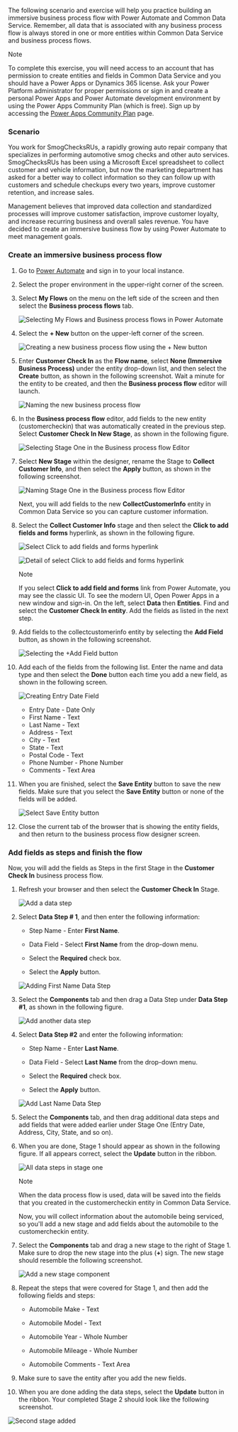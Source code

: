 The following scenario and exercise will help you practice building an immersive business process flow 
with Power Automate and Common Data Service. Remember, all data
that is associated with any business process flow is always stored in one or
more entities within Common Data Service and business process flows.

> [!NOTE]
> To complete this exercise, you will need access to an account that has permission to create entities and fields in Common Data Service and you should have a Power Apps or Dynamics 365 license. Ask your Power Platform administrator for proper permissions or sign in and create a personal Power Apps and Power Automate development environment by using the Power Apps Community Plan (which is free). Sign up by accessing the [Power Apps Community Plan](https://powerapps.microsoft.com/communityplan/?azure-portal=true) page.

### Scenario

You work for SmogChecksRUs, a rapidly growing auto repair company 
that specializes in performing automotive smog checks and other
auto services. SmogChecksRUs has been using a Microsoft Excel spreadsheet to
collect customer and vehicle information, but now the marketing department has asked
for a better way to collect information so they can follow up with
customers and schedule checkups every two years, improve customer
retention, and increase sales.

Management believes that improved data collection and standardized processes
will improve customer satisfaction, improve customer loyalty, and
increase recurring business and overall sales revenue. You have decided
to create an immersive business flow by using Power Automate to meet
management goals. 

### Create an immersive business process flow

1. Go to [Power Automate](https://preview.flow.microsoft.com/?azure-portal=true) and sign
in to your local instance. 

1. Select the proper environment in the upper-right corner of the screen.
	
1. Select **My Flows** on the menu on the left side of the screen and then select the **Business process flows** tab.

	![Selecting My Flows and Business process flows in Power Automate](../media/4-selecting-my-flows-business-process-flows-power-automate.png)

1. Select the **+ New** button on the upper-left corner of the screen.

	![Creating a new business process flow using the + New button](../media/5-creating-new-business-process-flow-using-new-button.png)

1. Enter **Customer Check In** as the **Flow name**, select **None (Immersive Business Process)** 
under the entity drop-down list, and then select the **Create** button, as shown in the following screenshot. Wait a minute for the 
entity to be created, and then the **Business process flow** editor will launch.

   ![Naming the new business process flow](../media/6-naming-new-business-process-flow.png)

1. In the **Business process flow** editor, add fields to the 
new entity (customercheckin) that was automatically created in the previous step. 
Select **Customer Check In New Stage**, as shown in the following figure.

   ![Selecting Stage One in the Business process flow Editor](../media/7-selecting-stage-one-business-process-flow-editor.png)

1. Select **New Stage** within the designer, rename the Stage to
**Collect Customer Info**, and then select the **Apply** button, as shown
in the following screenshot.

   ![Naming Stage One in the Business process flow Editor](../media/8-naming-stage-one-business-process-flow-editor.png)

   Next, you will add fields to the new **CollectCustomerInfo** entity in Common Data Service so you can capture customer information.

1. Select the **Collect Customer Info** stage and then select the **Click to add fields and forms** hyperlink, as shown in the following figure.

	![Select Click to add fields and forms hyperlink](../media/9-select-click-add-fields-and-forms-hyperlink.png)

	![Detail of select Click to add fields and forms hyperlink](../media/10-select-click-add-fields-and-forms-hyperlink.png)
	
   > [!NOTE]
   > If you select **Click to add field and forms** link from Power Automate, you may see the classic UI.
   > To see the modern UI, Open Power Apps in a new window and sign-in. On the left, select **Data** then **Entities**.
   > Find and select the **Customer Check In entity**. Add the fields as listed in the next step.

1. Add fields to the collectcustomerinfo entity by selecting the **Add Field** button, as shown in the following screenshot.
  
   ![Selecting the +Add Field button](../media/11-selecting-add-field-button.png)

1. Add each of the fields from the following list. Enter the name and data type and
then select the **Done** button each time you add a new field, as shown in the following screen.

   ![Creating Entry Date Field](../media/12-creating-entry-date-field.png)

	- Entry Date - Date Only
	- First Name - Text
	- Last Name - Text
	- Address - Text
	- City - Text
	- State - Text
	- Postal Code - Text
	- Phone Number - Phone Number
	- Comments - Text Area

1. When you are finished, select the **Save Entity** button to save 
the new fields. Make sure that you select the **Save Entity** button or none
of the fields will be added.

   ![Select Save Entity button](../media/13-select-save-entity-button.png)

1. Close the current tab of the browser that is showing the entity fields, and then 
return to the business process flow designer screen.

### Add fields as steps and finish the flow

Now, you will add the fields as Steps in the first Stage in the **Customer Check In** business process flow. 

1. Refresh your browser and then select the **Customer Check In** Stage.

	![Add a data step](../media/14-add-data-step.png)

1. Select **Data Step # 1**, and then enter the following information:

	-   Step Name - Enter **First Name**.
		
	-   Data Field - Select **First Name** from the drop-down menu.
		
	-   Select the **Required** check box.
		
	-   Select the **Apply** button.
		
	![Adding First Name Data Step](../media/15-adding-first-name-data-step.png)

1. Select the **Components** tab and then drag a Data Step under **Data Step #1**, as shown in the following figure.

   ![Add another data step](../media/16-add-another-data-step.png)

1. Select **Data Step #2** and enter the following information:

	-   Step Name - Enter **Last Name**.
	
	-   Data Field - Select **Last Name** from the drop-down menu.
	
	-   Select the **Required** check box.
	
	-   Select the **Apply** button.

	![Add Last Name Data Step](../media/17-add-last-name-data-step.png)

1. Select the **Components** tab, and then drag additional data steps and add
fields that were added earlier under Stage One (Entry Date, Address, City, State, and so on).

1. When you are done, Stage 1 should appear as shown in the following figure. If all
appears correct, select the **Update** button in the ribbon.

   ![All data steps in stage one](../media/18-all-data-steps-stage-one.png)

	> [!NOTE]
	> When the data process flow is used, data will be saved into the
	fields that you created in the customercheckin entity in Common Data Service.

	Now, you will collect information about the automobile being serviced, so you'll add a new stage and add fields about the automobile to the customercheckin entity.

1. Select the **Components** tab and drag a new stage to the right of
Stage 1. Make sure to drop the new stage into the plus (**+**) sign. The new stage should
resemble the following screenshot.

   ![Add a new stage component](../media/19-add-new-stage-component.png)

1. Repeat the steps that were covered for Stage 1, and then add the following fields and steps:

	-   Automobile Make - Text
	
	-   Automobile Model - Text
	
	-   Automobile Year - Whole Number
	
	-   Automobile Mileage - Whole Number
	
	-   Automobile Comments - Text Area

1. Make sure to save the entity after you add the new fields.

1. When you are done adding the data steps, select the **Update**
button in the ribbon. Your completed Stage 2 should look like the following screenshot.

![Second stage added](../media/20-second-stage-added.png)
